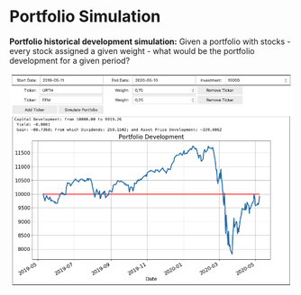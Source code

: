 # Portfolio Simulation
**Portfolio historical development simulation:** Given a portfolio with stocks - every stock assigned a given weight - what would be the portfolio development for a given period?

![Example](example.png)
